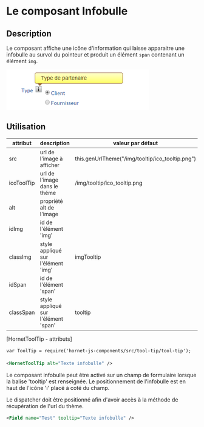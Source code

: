 # Le composant Infobulle

## Description

Le composant affiche une icône d'information qui laisse apparaitre une infobulle au survol du pointeur et produit un élément `span`  contenant un élément `img`.

![infobulle](./sources/composants/basique/infobulle.png)

## Utilisation

| attribut   | description                                         | valeur par défaut                                |
| ---------- | --------------------------------------------------- | ------------------------------------------------ |
| src        | url de l'image à afficher                           | this.genUrlTheme("/img/tooltip/ico_tooltip.png") |
| icoToolTip | url de l'image dans le théme                        | /img/tooltip/ico_tooltip.png                     |
| alt        | propriété alt de l'image                            |                                                  |
| idImg      | id de l'élément 'img'                               |                                                  |
| classImg   | style appliqué sur l'élément 'img'                  | imgTooltip                                       |
| idSpan     | id de l'élément 'span'                              |                                                  |
| classSpan  | style appliqué sur l'élément 'span'                 | tooltip                                          |
[HornetToolTip - attributs]



```xml
var ToolTip = require('hornet-js-components/src/tool-tip/tool-tip');

<HornetToolTip alt="Texte infobulle" />
```

Le composant infobulle peut être activé sur un champ de formulaire lorsque la balise 'tooltip' est renseignée.
Le positionnement de l'infobulle est en haut de l'icône 'i' placé à coté du champ.

Le dispatcher doit être positionné afin d'avoir accès à la méthode de récupération de l'url du thème.

```xml
<Field name="Test" tooltip="Texte infobulle" />
```
